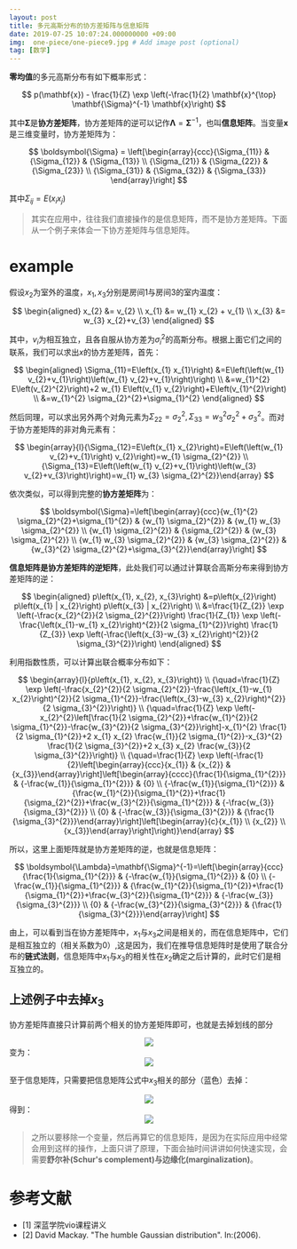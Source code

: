 ```yaml
---
layout: post
title: 多元高斯分布的协方差矩阵与信息矩阵
date: 2019-07-25 10:07:24.000000000 +09:00
img:  one-piece/one-piece9.jpg # Add image post (optional)
tag: [数学]
---
```


**零均值**的多元高斯分布有如下概率形式：

$$
p(\mathbf{x}) - \frac{1}{Z} \exp \left(-\frac{1}{2} \mathbf{x}^{\top} \mathbf{\Sigma}^{-1} \mathbf{x}\right)
$$

其中$\mathbf{\Sigma}$是**协方差矩阵**，协方差矩阵的逆可以记作$\mathbf{\Lambda}=\mathbf{\Sigma}^{-1}$，也叫**信息矩阵**。当变量$\mathbf{x}$是三维变量时，协方差矩阵为：

$$
\boldsymbol{\Sigma} = \left[\begin{array}{ccc}{\Sigma_{11}} & {\Sigma_{12}} & {\Sigma_{13}} \\ {\Sigma_{21}} & {\Sigma_{22}} & {\Sigma_{23}} \\ {\Sigma_{31}} & {\Sigma_{32}} & {\Sigma_{33}} \end{array}\right]
$$

其中$\Sigma_{i j} = E\left(x_{i} x_{j}\right)$

> 其实在应用中，往往我们直接操作的是信息矩阵，而不是协方差矩阵。下面从一个例子来体会一下协方差矩阵与信息矩阵。

# example
假设$x_{2}$为室外的温度，$x_{1},x_{3}$分别是房间1与房间3的室内温度：

$$
\begin{aligned} x_{2} &= v_{2} \\ x_{1} &= w_{1} x_{2} + v_{1} \\ x_{3} &= w_{3} x_{2}+v_{3} \end{aligned}
$$ 

其中，$v_{i}$为相互独立，且各自服从协方差为$\sigma_{i}^{2}$的高斯分布。根据上面它们之间的联系，我们可以求出$x$的协方差矩阵，首先：

$$
\begin{aligned} \Sigma_{11}=E\left(x_{1} x_{1}\right) &=E\left(\left(w_{1} v_{2}+v_{1}\right)\left(w_{1} v_{2}+v_{1}\right)\right) \\ &=w_{1}^{2} E\left(v_{2}^{2}\right)+2 w_{1} E\left(v_{1} v_{2}\right)+E\left(v_{1}^{2}\right) \\ &=w_{1}^{2} \sigma_{2}^{2}+\sigma_{1}^{2} \end{aligned}
$$

然后同理，可以求出另外两个对角元素为$\Sigma_{22}=\sigma_{2}^{2}, \Sigma_{33}=w_{3}^{2} \sigma_{2}^{2}+\sigma_{3}^{2}$。而对于协方差矩阵的非对角元素有：

$$
\begin{array}{l}{\Sigma_{12}=E\left(x_{1} x_{2}\right)=E\left(\left(w_{1} v_{2}+v_{1}\right) v_{2}\right)=w_{1} \sigma_{2}^{2}} \\ {\Sigma_{13}=E\left(\left(w_{1} v_{2}+v_{1}\right)\left(w_{3} v_{2}+v_{3}\right)\right)=w_{1} w_{3} \sigma_{2}^{2}}\end{array}
$$

依次类似，可以得到完整的**协方差矩阵**为：

$$
\boldsymbol{\Sigma}=\left[\begin{array}{ccc}{w_{1}^{2} \sigma_{2}^{2}+\sigma_{1}^{2}} & {w_{1} \sigma_{2}^{2}} & {w_{1} w_{3} \sigma_{2}^{2}} \\ {w_{1} \sigma_{2}^{2}} & {\sigma_{2}^{2}} & {w_{3} \sigma_{2}^{2}} \\ {w_{1} w_{3} \sigma_{2}^{2}} & {w_{3} \sigma_{2}^{2}} & {w_{3}^{2} \sigma_{2}^{2}+\sigma_{3}^{2}}\end{array}\right]
$$

**信息矩阵是协方差矩阵的逆矩阵**，此处我们可以通过计算联合高斯分布来得到协方差矩阵的逆：

$$
\begin{aligned} p\left(x_{1}, x_{2}, x_{3}\right) &=p\left(x_{2}\right) p\left(x_{1} | x_{2}\right) p\left(x_{3} | x_{2}\right) \\ &=\frac{1}{Z_{2}} \exp \left(-\frac{x_{2}^{2}}{2 \sigma_{2}^{2}}\right) \frac{1}{Z_{1}} \exp \left(-\frac{\left(x_{1}-w_{1} x_{2}\right)^{2}}{2 \sigma_{1}^{2}}\right) \frac{1}{Z_{3}} \exp \left(-\frac{\left(x_{3}-w_{3} x_{2}\right)^{2}}{2 \sigma_{3}^{2}}\right) \end{aligned}
$$

利用指数性质，可以计算出联合概率分布如下：

$$
\begin{array}{l}{p\left(x_{1}, x_{2}, x_{3}\right)} \\ {\quad=\frac{1}{Z} \exp \left(-\frac{x_{2}^{2}}{2 \sigma_{2}^{2}}-\frac{\left(x_{1}-w_{1} x_{2}\right)^{2}}{2 \sigma_{1}^{2}}-\frac{\left(x_{3}-w_{3} x_{2}\right)^{2}}{2 \sigma_{3}^{2}}\right)} \\ {\quad=\frac{1}{Z} \exp \left(-x_{2}^{2}\left[\frac{1}{2 \sigma_{2}^{2}}+\frac{w_{1}^{2}}{2 \sigma_{1}^{2}}-\frac{w_{3}^{2}}{2 \sigma_{3}^{2}}\right]-x_{1}^{2} \frac{1}{2 \sigma_{1}^{2}}+2 x_{1} x_{2} \frac{w_{1}}{2 \sigma_{1}^{2}}-x_{3}^{2} \frac{1}{2 \sigma_{3}^{2}}+2 x_{3} x_{2} \frac{w_{3}}{2 \sigma_{3}^{2}}\right)} \\ {\quad=\frac{1}{Z} \exp \left(-\frac{1}{2}\left[\begin{array}{ccc}{x_{1}} & {x_{2}} & {x_{3}}\end{array}\right]\left[\begin{array}{cccc}{\frac{1}{\sigma_{1}^{2}}} & {-\frac{w_{1}}{\sigma_{1}^{2}}} & {0} \\ {-\frac{w_{1}}{\sigma_{1}^{2}}} & {\frac{w_{1}^{2}}{\sigma_{1}^{2}}+\frac{1}{\sigma_{2}^{2}}+\frac{w_{3}^{2}}{\sigma_{1}^{2}}} & {-\frac{w_{3}}{\sigma_{3}^{2}}} \\ {0} & {-\frac{w_{3}}{\sigma_{3}^{2}}} & {\frac{1}{\sigma_{3}^{2}}}\end{array}\right]\left[\begin{array}{c}{x_{1}} \\ {x_{2}} \\ {x_{3}}\end{array}\right]\right)}\end{array}
$$

所以，这里上面矩阵就是协方差矩阵的逆，也就是信息矩阵：

$$
\boldsymbol{\Lambda}=\mathbf{\Sigma}^{-1}=\left[\begin{array}{ccc}{\frac{1}{\sigma_{1}^{2}}} & {-\frac{w_{1}}{\sigma_{1}^{2}}} & {0} \\ {-\frac{w_{1}}{\sigma_{1}^{2}}} & {\frac{w_{1}^{2}}{\sigma_{1}^{2}}+\frac{1}{\sigma_{1}^{2}}+\frac{w_{3}^{2}}{\sigma_{1}^{2}}} & {-\frac{w_{3}}{\sigma_{3}^{2}}} \\ {0} & {-\frac{w_{3}^{2}}{\sigma_{3}^{2}}} & {\frac{1}{\sigma_{3}^{2}}}\end{array}\right]
$$

由上，可以看到当在协方差矩阵中，$x_{1}$与$x_{3}$之间是相关的，而在信息矩阵中，它们是相互独立的（相关系数为0）,这是因为，我们在推导信息矩阵时是使用了联合分布的**链式法则**，信息矩阵中$x_{1}$与$x_{3}$的相关性在$x_{2}$确定之后计算的，此时它们是相互独立的。

## 上述例子中去掉$x_{3}$
协方差矩阵直接只计算前两个相关的协方差矩阵即可，也就是去掉划线的部分
<div style="text-align: center">
<img src="{{site.baseurl}}/assets/img/math/cov.PNG"/>
</div>
变为：
<div style="text-align: center">
<img src="{{site.baseurl}}/assets/img/math/cov1.PNG"/>
</div>

至于信息矩阵，只需要把信息矩阵公式中$x_{3}$相关的部分（蓝色）去掉：
<div style="text-align: center">
<img src="{{site.baseurl}}/assets/img/math/information.PNG"/>
</div>
得到：
<div style="text-align: center">
<img src="{{site.baseurl}}/assets/img/math/information1.PNG"/>
</div>

> 之所以要移除一个变量，然后再算它的信息矩阵，是因为在实际应用中经常会用到这样的操作，上面只讲了原理，下面会抽时间讲讲如何快速实现，会需要**舒尔补(Schur's complement)**与**边缘化(marginalization)**。

# 参考文献
- [1] 深蓝学院vio课程讲义
- [2] David Mackay. "The humble Gaussian distribution". In:(2006).

